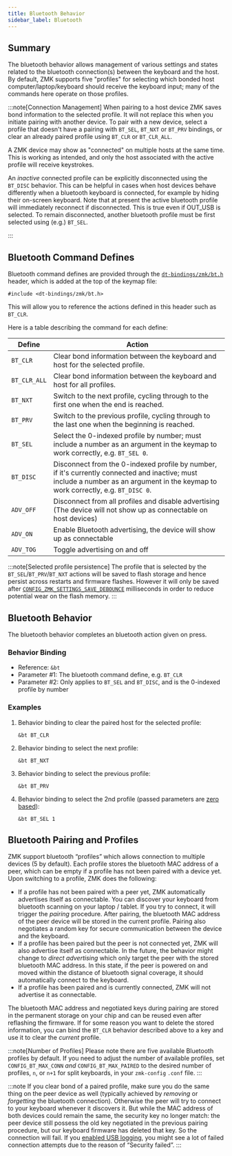 ```yaml
---
title: Bluetooth Behavior
sidebar_label: Bluetooth
---
```


## Summary

The bluetooth behavior allows management of various settings and states related to the bluetooth connection(s)
between the keyboard and the host. By default, ZMK supports five "profiles" for selecting which bonded host
computer/laptop/keyboard should receive the keyboard input; many of the commands here operate on those profiles.

:::note[Connection Management]
When pairing to a host device ZMK saves bond information to the selected
profile. It will not replace this when you initiate pairing with another device.
To pair with a new device, select a profile that doesn't have a pairing with `BT_SEL`, `BT_NXT` or
`BT_PRV` bindings, or clear an already paired profile using `BT_CLR` or `BT_CLR_ALL`.

A ZMK device may show as "connected" on multiple hosts at the same time. This is working as intended, and only the host associated with the active profile will receive keystrokes.

An _inactive_ connected profile can be explicitly disconnected using the `BT_DISC` behavior. This can be helpful in
cases when host devices behave differently when a bluetooth keyboard is connected, for example by hiding their on-screen
keyboard. Note that at present the active bluetooth profile will immediately reconnect if disconnected. This is true
even if OUT_USB is selected. To remain disconnected, another bluetooth profile must be first selected using (e.g.)
`BT_SEL`.

:::

## Bluetooth Command Defines

Bluetooth command defines are provided through the [`dt-bindings/zmk/bt.h`](https://github.com/zmkfirmware/zmk/blob/main/app/include/dt-bindings/zmk/bt.h) header,
which is added at the top of the keymap file:

```dts
#include <dt-bindings/zmk/bt.h>
```

This will allow you to reference the actions defined in this header such as `BT_CLR`.

Here is a table describing the command for each define:

| Define       | Action                                                                                                                                                                             |
| ------------ | ---------------------------------------------------------------------------------------------------------------------------------------------------------------------------------- |
| `BT_CLR`     | Clear bond information between the keyboard and host for the selected profile.                                                                                                     |
| `BT_CLR_ALL` | Clear bond information between the keyboard and host for all profiles.                                                                                                             |
| `BT_NXT`     | Switch to the next profile, cycling through to the first one when the end is reached.                                                                                              |
| `BT_PRV`     | Switch to the previous profile, cycling through to the last one when the beginning is reached.                                                                                     |
| `BT_SEL`     | Select the 0-indexed profile by number; must include a number as an argument in the keymap to work correctly, e.g. `BT_SEL 0`.                                                     |
| `BT_DISC`    | Disconnect from the 0-indexed profile by number, if it's currently connected and inactive; must include a number as an argument in the keymap to work correctly, e.g. `BT_DISC 0`. |
| `ADV_OFF`    | Disconnect from all profiles and disable advertising (The device will not show up as connectable on host devices)                                                                  |
| `ADV_ON`     | Enable Bluetooth advertising, the device will show up as connectable                                                                                                               |
| `ADV_TOG`    | Toggle advertising on and off                                                                                                                                                      |

:::note[Selected profile persistence]
The profile that is selected by the `BT_SEL`/`BT_PRV`/`BT_NXT` actions will be saved to flash storage and hence persist across restarts and firmware flashes.
However it will only be saved after [`CONFIG_ZMK_SETTINGS_SAVE_DEBOUNCE`](../../config/system.md#general) milliseconds in order to reduce potential wear on the flash memory.
:::

## Bluetooth Behavior

The bluetooth behavior completes an bluetooth action given on press.

### Behavior Binding

- Reference: `&bt`
- Parameter #1: The bluetooth command define, e.g. `BT_CLR`
- Parameter #2: Only applies to `BT_SEL` and `BT_DISC`, and is the 0-indexed profile by number

### Examples

1. Behavior binding to clear the paired host for the selected profile:

   ```dts
   &bt BT_CLR
   ```

1. Behavior binding to select the next profile:

   ```dts
   &bt BT_NXT
   ```

1. Behavior binding to select the previous profile:

   ```dts
   &bt BT_PRV
   ```

1. Behavior binding to select the 2nd profile (passed parameters are [zero based](https://en.wikipedia.org/wiki/Zero-based_numbering)):

   ```dts
   &bt BT_SEL 1
   ```

## Bluetooth Pairing and Profiles

ZMK support bluetooth “profiles” which allows connection to multiple devices (5 by default). Each profile stores the bluetooth MAC address of a peer, which can be empty if a profile has not been paired with a device yet. Upon switching to a profile, ZMK does the following:

- If a profile has not been paired with a peer yet, ZMK automatically advertises itself as connectable. You can discover your keyboard from bluetooth scanning on your laptop / tablet. If you try to connect, it will trigger the _pairing_ procedure. After pairing, the bluetooth MAC address of the peer device will be stored in the current profile. Pairing also negotiates a random key for secure communication between the device and the keyboard.
- If a profile has been paired but the peer is not connected yet, ZMK will also advertise itself as connectable. In the future, the behavior might change to _direct advertising_ which only target the peer with the stored bluetooth MAC address. In this state, if the peer is powered on and moved within the distance of bluetooth signal coverage, it should automatically connect to the keyboard.
- If a profile has been paired and is currently connected, ZMK will not advertise it as connectable.

The bluetooth MAC address and negotiated keys during pairing are stored in the permanent storage on your chip and can be reused even after reflashing the firmware. If for some reason you want to delete the stored information, you can bind the `BT_CLR` behavior described above to a key and use it to clear the _current_ profile.

:::note[Number of Profiles]
Please note there are five available Bluetooth profiles by default. If you need to adjust the number of available profiles, set `CONFIG_BT_MAX_CONN` _and_ `CONFIG_BT_MAX_PAIRED` to the desired number of profiles, `n`, or `n+1` for split keyboards, in your `zmk-config` `.conf` file.
:::

:::note
If you clear bond of a paired profile, make sure you do the same thing on the peer device as well (typically achieved by _removing_ or _forgetting_ the bluetooth connection). Otherwise the peer will try to connect to your keyboard whenever it discovers it. But while the MAC address of both devices could remain the same, the security key no longer match: the peer device still possess the old key negotiated in the previous pairing procedure, but our keyboard firmware has deleted that key. So the connection will fail. If you [enabled USB logging](../../development/usb-logging.mdx), you might see a lot of failed connection attempts due to the reason of “Security failed”.
:::
